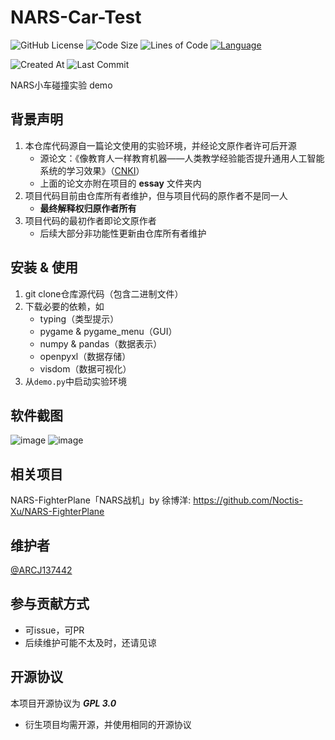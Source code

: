 # NARS-Car-Test

![GitHub License](https://img.shields.io/github/license/ARCJ137442/NARS-Car-Test?style=for-the-badge&color=0288d1)
![Code Size](https://img.shields.io/github/languages/code-size/ARCJ137442/NARS-Car-Test?style=for-the-badge&color=0288d1)
![Lines of Code](https://www.aschey.tech/tokei/github.com/ARCJ137442/NARS-Car-Test?style=for-the-badge&color=0288d1)
[![Language](https://img.shields.io/badge/language-Python-blue?style=for-the-badge&color=0288d1)](https://www.python.org/)

![Created At](https://img.shields.io/github/created-at/ARCJ137442/NARS-Car-Test?style=for-the-badge)
![Last Commit](https://img.shields.io/github/last-commit/ARCJ137442/NARS-Car-Test?style=for-the-badge)

NARS小车碰撞实验 demo

## 背景声明

1. 本仓库代码源自一篇论文使用的实验环境，并经论文原作者许可后开源
    - 源论文：《像教育人一样教育机器——人类教学经验能否提升通用人工智能系统的学习效果》（[CNKI](https://kns.cnki.net/kcms2/article/abstract?v=xNq_RSSxttt3moVuhU1dLLbrFbgQEvRX6hPQ-QdwpKGBtG09Ti9-EUg9PJX-HAZKRZzGYmlimREjJgGUXoJef_0S94-viGLAo33PgVlxYQvF7_7IVQOV-8BvI8Cf2-tZG5nmPxJI6xQ=&uniplatform=NZKPT&flag=copy)）
    - 上面的论文亦附在项目的 **essay** 文件夹内
2. 项目代码目前由仓库所有者维护，但与项目代码的原作者不是同一人
    - **最终解释权归原作者所有**
3. 项目代码的最初作者即论文原作者
    - 后续大部分非功能性更新由仓库所有者维护

## 安装 & 使用

1. git clone仓库源代码（包含二进制文件）
2. 下载必要的依赖，如
    - typing（类型提示）
    - pygame & pygame_menu（GUI）
    - numpy & pandas（数据表示）
    - openpyxl（数据存储）
    - visdom（数据可视化）
3. 从`demo.py`中启动实验环境

## 软件截图

![image](https://github.com/ARCJ137442/NARS-Car-Test/assets/61109168/fc86220e-9cc0-4d88-8801-bce449572ef3)
![image](https://github.com/ARCJ137442/NARS-Car-Test/assets/61109168/69248bf9-a41c-433b-a5f7-b071a09d5e8a)

## 相关项目

NARS-FighterPlane「NARS战机」by 徐博洋: <https://github.com/Noctis-Xu/NARS-FighterPlane>

## 维护者

[@ARCJ137442](https://github.com/ARCJ137442)

## 参与贡献方式

- 可issue，可PR
- 后续维护可能不太及时，还请见谅

## 开源协议

本项目开源协议为 _**GPL 3.0**_

- 衍生项目均需开源，并使用相同的开源协议
